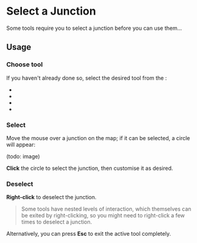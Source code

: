 # Select a Junction

Some tools require you to select a junction before you can use them...

## Usage

### Choose tool

If you haven't already done so, select the desired tool from the [](Toolbar.md):

* [](Junction-Restrictions.md)
* [](Lane-Connectors.md)
* [](Priority-Signs.md)
* [](Traffic-Lights.md)

### Select

Move the mouse over a junction on the map; if it can be selected, a circle will appear:

(todo: image)

**Click** the circle to select the junction, then customise it as desired.

### Deselect

**Right-click** to deselect the junction.

> Some tools have nested levels of interaction, which themselves can be exited by right-clicking, so you might need to
> right-click a few times to deselect a junction.

Alternatively, you can press **Esc** to exit the active tool completely.